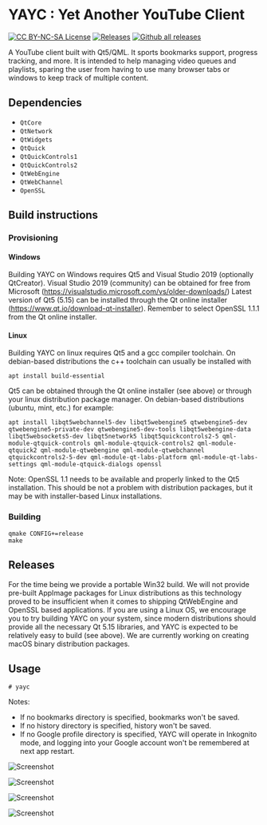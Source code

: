 # YAYC : Yet Another YouTube Client


[![CC BY-NC-SA License](https://img.shields.io/badge/license-CC%20BY--NC--SA--4.0-green)](https://github.com/yayc-stream/yayc/blob/master/LICENSE)
[![Releases](https://img.shields.io/github/release/yayc-stream/yayc.svg)](https://github.com/yayc-stream/yayc/releases)
[![Github all releases](https://img.shields.io/github/downloads/yayc-stream/yayc/total.svg)](https://GitHub.com/yayc-stream/yayc/releases/)

A YouTube client built with Qt5/QML.
It sports bookmarks support, progress tracking, and more.
It is intended to help managing video queues and playlists, sparing the user from having
to use many browser tabs or windows to keep track of multiple content.

## Dependencies

- `QtCore`
- `QtNetwork`
- `QtWidgets`
- `QtQuick`
- `QtQuickControls1`
- `QtQuickControls2`
- `QtWebEngine`
- `QtWebChannel`
- `OpenSSL`

## Build instructions

### Provisioning

#### Windows

Building YAYC on Windows requires Qt5 and Visual Studio 2019 (optionally QtCreator).
Visual Studio 2019 (community) can be obtained for free from Microsoft (https://visualstudio.microsoft.com/vs/older-downloads/)
Latest version of Qt5 (5.15) can be installed through the Qt online installer (https://www.qt.io/download-qt-installer).
Remember to select OpenSSL 1.1.1 from the Qt online installer.


#### Linux

Building YAYC on linux requires Qt5 and a gcc compiler toolchain.
On debian-based distributions the c++ toolchain can usually be installed with
```
apt install build-essential
```

Qt5 can be obtained through the Qt online installer (see above) or through your linux distribution package manager.
On debian-based distributions (ubuntu, mint, etc.) for example:
```
apt install libqt5webchannel5-dev libqt5webengine5 qtwebengine5-dev qtwebengine5-private-dev qtwebengine5-dev-tools libqt5webengine-data libqt5websockets5-dev libqt5network5 libqt5quickcontrols2-5 qml-module-qtquick-controls qml-module-qtquick-controls2 qml-module-qtquick2 qml-module-qtwebengine qml-module-qtwebchannel qtquickcontrols2-5-dev qml-module-qt-labs-platform qml-module-qt-labs-settings qml-module-qtquick-dialogs openssl
```
Note: OpenSSL 1.1 needs to be available and properly linked to the Qt5 installation.
This should be not a problem with distribution packages, but it may be with installer-based Linux installations.


### Building

```
qmake CONFIG+=release
make
```

## Releases

For the time being we provide a portable Win32 build.
We will not provide pre-built AppImage packages for Linux distributions as this technology proved to be insufficient when it comes to shipping QtWebEngine and OpenSSL based applications.
If you are using a Linux OS, we encourage you to try building YAYC on your system, since modern distributions should provide all the necessary Qt 5.15 libraries, and YAYC is expected to be relatively easy to build (see above).
We are currently working on creating macOS binary distribution packages.

## Usage

```
# yayc
```

Notes: 
- If no bookmarks directory is specified, bookmarks won't be saved.
- If no history directory is specified, history won't be saved.
- If no Google profile directory is specified, YAYC will operate in Inkognito mode, and logging into your Google account won't be remembered at next app restart.

![Screenshot](docs/img/0_startup.png)

![Screenshot](docs/img/1_settings.png)
 
![Screenshot](docs/img/2_bookmarks_context_menu.png)

![Screenshot](docs/img/3_bookmarks_drag_drop.png)
